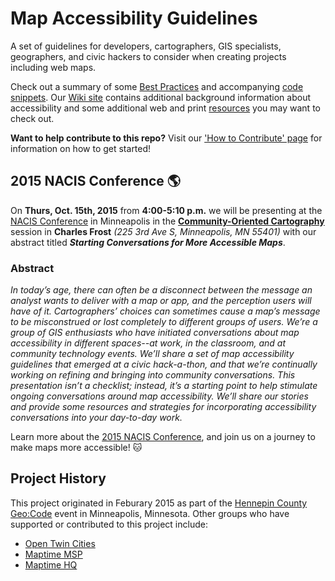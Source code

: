 # Map Accessibility Guidelines
A set of guidelines for developers, cartographers, GIS specialists, geographers, and civic hackers to consider when creating projects including web maps.

Check out a summary of some [Best Practices](/BestPractices.md) and accompanying [code snippets](/code-snippets). Our [Wiki site](../../wiki) contains additional background information about accessibility and some additional web and print [resources](../../wiki/Resources) you may want to check out.  

**Want to help contribute to this repo?** Visit our ['How to Contribute' page](../../wiki/How-to-Contribute) for information on how to get started!

## 2015 NACIS Conference :earth_americas:
On **Thurs, Oct. 15th, 2015** from **4:00-5:10 p.m.** we will be presenting at the [NACIS Conference](http://www.nacis.org) in Minneapolis in the **[Community-Oriented Cartography](http://sched.co/3l8M)** session in **Charles Frost** *(225 3rd Ave S, Minneapolis, MN 55401)* with our abstract titled **_Starting Conversations for More Accessible Maps_**.

### Abstract
*In today’s age, there can often be a disconnect between the message an analyst wants to deliver with a map or app, and the perception users will have of it. Cartographers’ choices can sometimes cause a map’s message to be misconstrued or lost completely to different groups of users. We’re a group of GIS enthusiasts who have initiated conversations about map accessibility in different spaces--at work, in the classroom, and at community technology events. We’ll share a set of map accessibility guidelines that emerged at a civic hack-a-thon, and that we’re continually working on refining and bringing into community conversations. This presentation isn’t a checklist; instead, it’s a starting point to help stimulate ongoing conversations around map accessibility. We’ll share our stories and provide some resources and strategies for incorporating accessibility conversations into your day-to-day work.*

Learn more about the [2015 NACIS Conference](http://nacis2015.sched.org), and join us on a journey to make maps more accessible! :cat:

## Project History
This project originated in Feburary 2015 as part of the [Hennepin County Geo:Code](http://www.hennepin.us/geocode) event in Minneapolis, Minnesota.  Other groups who have supported or contributed to this project include:  
* [Open Twin Cities](http://opentwincities.org)  
* [Maptime MSP](http://maptime.io/msp)    
* [Maptime HQ](http://maptime.io)   
